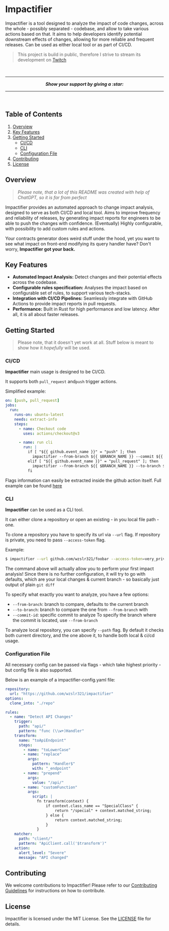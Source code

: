 # Impactifier

Impactifier is a tool designed to analyze the impact of code changes, across the whole - possibly separated - codebase, and allow to take various actions based on that. It aims to help developers identify potential downstream effects of changes, allowing for more reliable and frequent releases. Can be used as either local tool or as part of CI/CD.  

> This project is build in public, therefore I strive to stream its development on [Twitch](https://www.twitch.tv/creatixd)

<br>

---

<p align = "center">
  <b> <i> Show your support by giving a :star: </b> </i>
</p>

---

<br>


## Table of Contents
1. [Overview](#overview)
2. [Key Features](#key-features)
3. [Getting Started](#getting-started)
   - [CI/CD](#cicd)
   - [CLI](#cli)
   - [Configuration File](#configuration-file)
4. [Contributing](#contributing)
5. [License](#license)

## Overview

> *Please note, that a lot of this README was created with help of ChatGPT, so it is far from perfect*

Impactifier provides an automated approach to change impact analysis, designed to serve as both CI/CD and local tool. 
Aims to improve frequency and reliability of releases, by generating impact reports for engineers to be able to push the changes with confidence. (Eventually) Highly configurable, with possibility to add custom rules and actions.

Your contracts generator does weird stuff under the hood, yet you want to see what impact on front-end modifying its query handler have? Don't worry, **Impactifier got your back.**

## Key Features

- **Automated Impact Analysis:** Detect changes and their potential effects across the codebase.
- **Configurable rules specification:** Analyses the impact based on configurable set of rules, to support various tech-stacks.
- **Integration with CI/CD Pipelines:** Seamlessly integrate with GitHub Actions to provide impact reports in pull requests.
- **Performance:** Built in Rust for high performance and low latency. After all, it is all about faster releases.

## Getting Started

> Please note, that it doesn't yet work at all. Stuff below is meant to show how it *hopefully* will be used.

### CI/CD

**Impactifier** main usage is designed to be CI/CD. 

It supports both `pull_request` and`push` trigger actions.

Simplified example:

```yaml
on: [push, pull_request]
jobs:
  run:
    runs-on: ubuntu-latest
    needs: extract-info
    steps:
      - name: Checkout code
        uses: actions/checkout@v3

      - name: run cli 
        run: |
          if [ "${{ github.event_name }}" = "push" ]; then
            impactifier --from-branch ${{ $BRANCH_NAME }} --commit ${{ $COMMIT_SHA }}
          elif [ "${{ github.event_name }}" = "pull_request" ]; then
            impactifier --from-branch ${{ $BRANCH_NAME }} --to-branch ${{ $TARGET_BRANCH }}
          fi
```

Flags information can easily be extracted inside the github action itself. 
Full example can be found [here](github.com/wzslr321/impactifier/.github/impactifier.yaml)


### CLI 

**Impactifier** can be used as a CLI tool.

It can either clone a repository or open an existing - in you local file path - one.

To clone a repository you have to specify its url via `--url` flag.
If repository is private, you need to pass `--access-token` flag.

Example:
```sh
$ impactifier --url github.com/wzslr321/foobar --access-token=very_private
```

The command above will actually allow you to perform your first impact analysis!
Since there is no further configuration, it will try to go with defaults, which are 
your local changes & current branch - so basically just output of plain `git diff`

To specify what exactly you want to analyze, you have a few options:
- `--from-branch`: branch to compare, defaults to the current branch
- `--to-branch`: branch to compare the one from `--from-branch` with
- `--commit-id`: specific commit to analyze
    To specify the branch where the commit is located, use `--from-branch`

To analyze local repository, you can specify `--path` flag. By default it checks both current directory,
and the one above it, to handle both local & ci/cd usage.

### Configuration File
All necessary config can be passed via flags - which take highest priority - but config file is also supported.

Below is an example of a impactifier-config.yaml file:

```yaml
repository:
  url: "https://github.com/wzslr321/impactifier"
options:
  clone_into: "./repo"

rules:
  - name: "Detect API Changes"
    trigger:
      path: "api/"
      pattern: "func (\\w+)Handler"
    transform:
      name: "toApiEndpoint"
      steps:
        - name: "toLowerCase"
        - name: "replace"
          args:
            pattern: "Handler$"
            with: "_endpoint"
        - name: "prepend"
          args:
            value: "/api/"
        - name: "customFunction"
          args:
            script: |
              fn transform(context) {
                  if context.class_name == "SpecialClass" {
                      return "/special" + context.matched_string;
                  } else {
                      return context.matched_string;
                  }
              }
    matcher:
      path: "client/"
      pattern: "ApiClient.call('$transform')"
    action:
      alert_level: "Severe"
      message: "API changed"

```

## Contributing
We welcome contributions to Impactifier! Please refer to our [Contributing Guidelines](CONTRIBUTING.md) for instructions on how to contribute.

## License
Impactifier is licensed under the MIT License. See the [LICENSE](LICENSE) file for details.
